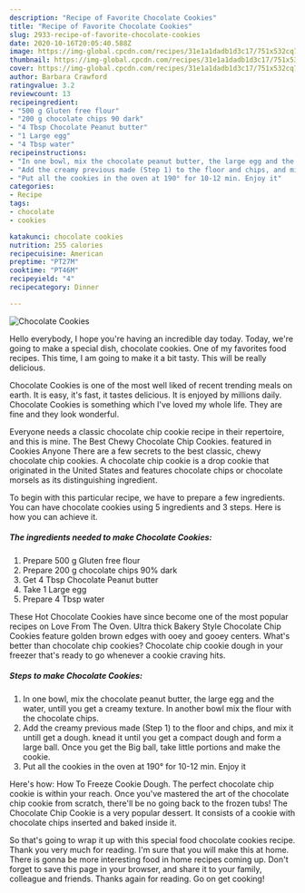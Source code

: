 ```yaml
---
description: "Recipe of Favorite Chocolate Cookies"
title: "Recipe of Favorite Chocolate Cookies"
slug: 2933-recipe-of-favorite-chocolate-cookies
date: 2020-10-16T20:05:40.588Z
image: https://img-global.cpcdn.com/recipes/31e1a1dadb1d3c17/751x532cq70/chocolate-cookies-recipe-main-photo.jpg
thumbnail: https://img-global.cpcdn.com/recipes/31e1a1dadb1d3c17/751x532cq70/chocolate-cookies-recipe-main-photo.jpg
cover: https://img-global.cpcdn.com/recipes/31e1a1dadb1d3c17/751x532cq70/chocolate-cookies-recipe-main-photo.jpg
author: Barbara Crawford
ratingvalue: 3.2
reviewcount: 13
recipeingredient:
- "500 g Gluten free flour"
- "200 g chocolate chips 90 dark"
- "4 Tbsp Chocolate Peanut butter"
- "1 Large egg"
- "4 Tbsp water"
recipeinstructions:
- "In one bowl, mix the chocolate peanut butter, the large egg and the water, untill you get a creamy texture. In another bowl mix the flour with the chocolate chips."
- "Add the creamy previous made (Step 1) to the floor and chips, and mix it untill get a dough. knead it until you get a compact dough and form a large ball. Once you get the Big ball, take little portions and make the cookie."
- "Put all the cookies in the oven at 190° for 10-12 min. Enjoy it"
categories:
- Recipe
tags:
- chocolate
- cookies

katakunci: chocolate cookies 
nutrition: 255 calories
recipecuisine: American
preptime: "PT27M"
cooktime: "PT46M"
recipeyield: "4"
recipecategory: Dinner

---
```



![Chocolate Cookies](https://img-global.cpcdn.com/recipes/31e1a1dadb1d3c17/751x532cq70/chocolate-cookies-recipe-main-photo.jpg)

Hello everybody, I hope you're having an incredible day today. Today, we're going to make a special dish, chocolate cookies. One of my favorites food recipes. This time, I am going to make it a bit tasty. This will be really delicious.

Chocolate Cookies is one of the most well liked of recent trending meals on earth. It is easy, it's fast, it tastes delicious. It is enjoyed by millions daily. Chocolate Cookies is something which I've loved my whole life. They are fine and they look wonderful.

Everyone needs a classic chocolate chip cookie recipe in their repertoire, and this is mine. The Best Chewy Chocolate Chip Cookies. featured in Cookies Anyone There are a few secrets to the best classic, chewy chocolate chip cookies. A chocolate chip cookie is a drop cookie that originated in the United States and features chocolate chips or chocolate morsels as its distinguishing ingredient.


To begin with this particular recipe, we have to prepare a few ingredients. You can have chocolate cookies using 5 ingredients and 3 steps. Here is how you can achieve it.

<!--inarticleads1-->

##### The ingredients needed to make Chocolate Cookies:

1. Prepare 500 g Gluten free flour
1. Prepare 200 g chocolate chips 90% dark
1. Get 4 Tbsp Chocolate Peanut butter
1. Take 1 Large egg
1. Prepare 4 Tbsp water


These Hot Chocolate Cookies have since become one of the most popular recipes on Love From The Oven. Ultra thick Bakery Style Chocolate Chip Cookies feature golden brown edges with ooey and gooey centers. What&#39;s better than chocolate chip cookies? Chocolate chip cookie dough in your freezer that&#39;s ready to go whenever a cookie craving hits. 

<!--inarticleads2-->

##### Steps to make Chocolate Cookies:

1. In one bowl, mix the chocolate peanut butter, the large egg and the water, untill you get a creamy texture. In another bowl mix the flour with the chocolate chips.
1. Add the creamy previous made (Step 1) to the floor and chips, and mix it untill get a dough. knead it until you get a compact dough and form a large ball. Once you get the Big ball, take little portions and make the cookie.
1. Put all the cookies in the oven at 190° for 10-12 min. Enjoy it


Here&#39;s how: How To Freeze Cookie Dough. The perfect chocolate chip cookie is within your reach. Once you&#39;ve mastered the art of the chocolate chip cookie from scratch, there&#39;ll be no going back to the frozen tubs! The Chocolate Chip Cookie is a very popular dessert. It consists of a cookie with chocolate chips inserted and baked inside it. 

So that's going to wrap it up with this special food chocolate cookies recipe. Thank you very much for reading. I'm sure that you will make this at home. There is gonna be more interesting food in home recipes coming up. Don't forget to save this page in your browser, and share it to your family, colleague and friends. Thanks again for reading. Go on get cooking!

